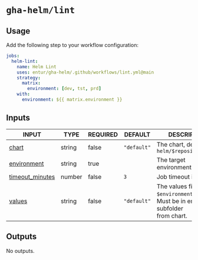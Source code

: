 # `gha-helm/lint`

## Usage

Add the following step to your workflow configuration:

```yml
jobs:
  helm-lint:
    name: Helm Lint
    uses: entur/gha-helm/.github/workflows/lint.yml@main
    strategy:
      matrix:
        environment: [dev, tst, prd]
    with:
      environment: ${{ matrix.environment }}
```

## Inputs

<!-- AUTO-DOC-INPUT:START - Do not remove or modify this section -->

|                                     INPUT                                     |  TYPE  | REQUIRED |   DEFAULT   |                                         DESCRIPTION                                          |
|-------------------------------------------------------------------------------|--------|----------|-------------|----------------------------------------------------------------------------------------------|
|                <a name="input_chart"></a>[chart](#input_chart)                | string |  false   | `"default"` |                        The chart, defaults to `helm/$repository_name`                        |
|       <a name="input_environment"></a>[environment](#input_environment)       | string |   true   |             |                                    The target environment                                    |
| <a name="input_timeout_minutes"></a>[timeout_minutes](#input_timeout_minutes) | number |  false   |     `3`     |                                    Job timeout in minutes                                    |
|              <a name="input_values"></a>[values](#input_values)               | string |  false   | `"default"` | The values file, default `$environment.yaml`. <br>Must be in env/ subfolder <br>from chart.  |

<!-- AUTO-DOC-INPUT:END -->

## Outputs

<!-- AUTO-DOC-OUTPUT:START - Do not remove or modify this section -->
No outputs.
<!-- AUTO-DOC-OUTPUT:END -->
